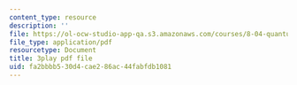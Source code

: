 ```yaml
---
content_type: resource
description: ''
file: https://ol-ocw-studio-app-qa.s3.amazonaws.com/courses/8-04-quantum-physics-i-spring-2016/fa2bbbb530d4cae286ac44fabfdb1081_KfbvrGt3MlI.pdf
file_type: application/pdf
resourcetype: Document
title: 3play pdf file
uid: fa2bbbb5-30d4-cae2-86ac-44fabfdb1081
---
```

